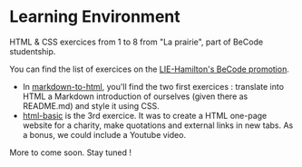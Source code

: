 # Learning Environment

HTML &amp; CSS exercices from 1 to 8 from "La prairie", part of BeCode studentship.

You can find the list of exercices on the [LIE-Hamilton's BeCode promotion](https://github.com/becodeorg/LIE-Hamilton-1.7/tree/master/01-La-prairie/01-html-css).

- In [markdown-to-html](https://github.com/TanguyScholtes/learning-environment/tree/master/markdown-to-html), you'll find the two first exercices : translate into HTML a Markdown introduction of ourselves (given there as README.md) and style it using CSS.  
- [html-basic](https://github.com/TanguyScholtes/learning-environment/tree/master/html-basic) is the 3rd exercice. It was to create a HTML one-page website for a charity, make quotations and external links in new tabs. As a bonus, we could include a Youtube video.

More to come soon. Stay tuned !
